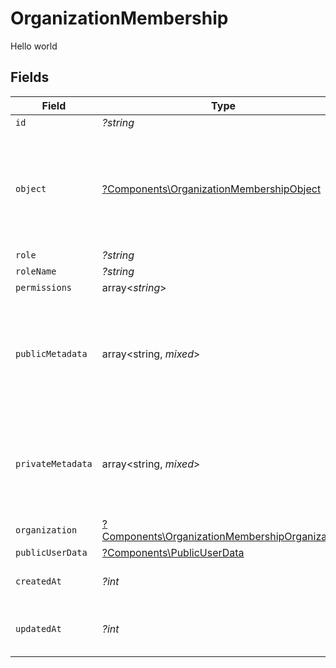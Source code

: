 # OrganizationMembership

Hello world


## Fields

| Field                                                                                                           | Type                                                                                                            | Required                                                                                                        | Description                                                                                                     |
| --------------------------------------------------------------------------------------------------------------- | --------------------------------------------------------------------------------------------------------------- | --------------------------------------------------------------------------------------------------------------- | --------------------------------------------------------------------------------------------------------------- |
| `id`                                                                                                            | *?string*                                                                                                       | :heavy_minus_sign:                                                                                              | N/A                                                                                                             |
| `object`                                                                                                        | [?Components\OrganizationMembershipObject](../../Models/Components/OrganizationMembershipObject.md)             | :heavy_minus_sign:                                                                                              | String representing the object's type. Objects of the same type share the same value.<br/>                      |
| `role`                                                                                                          | *?string*                                                                                                       | :heavy_minus_sign:                                                                                              | N/A                                                                                                             |
| `roleName`                                                                                                      | *?string*                                                                                                       | :heavy_minus_sign:                                                                                              | N/A                                                                                                             |
| `permissions`                                                                                                   | array<*string*>                                                                                                 | :heavy_minus_sign:                                                                                              | N/A                                                                                                             |
| `publicMetadata`                                                                                                | array<string, *mixed*>                                                                                          | :heavy_minus_sign:                                                                                              | Metadata saved on the organization membership, accessible from both Frontend and Backend APIs                   |
| `privateMetadata`                                                                                               | array<string, *mixed*>                                                                                          | :heavy_minus_sign:                                                                                              | Metadata saved on the organization membership, accessible only from the Backend API                             |
| `organization`                                                                                                  | [?Components\OrganizationMembershipOrganization](../../Models/Components/OrganizationMembershipOrganization.md) | :heavy_minus_sign:                                                                                              | N/A                                                                                                             |
| `publicUserData`                                                                                                | [?Components\PublicUserData](../../Models/Components/PublicUserData.md)                                         | :heavy_minus_sign:                                                                                              | N/A                                                                                                             |
| `createdAt`                                                                                                     | *?int*                                                                                                          | :heavy_minus_sign:                                                                                              | Unix timestamp of creation.                                                                                     |
| `updatedAt`                                                                                                     | *?int*                                                                                                          | :heavy_minus_sign:                                                                                              | Unix timestamp of last update.                                                                                  |